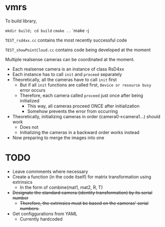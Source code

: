 # vmrs

To build library,

`mkdir build; cd build`
`cmake ..`
`make -j

`TEST_rsd4xx.cc` contains the most recently successful code

`TEST_showPointCloud.cc` contains code being developed at the moment

Multiple realsense cameras can be coordinated at the moment.

* Each realsense camera is an instance of class RsD4xx
* Each instance has to call `init` and `proceed` separately
* Theoretically, all the cameras have to call `init` first
  * But if all `init` functions are called first, `Device or resource busy` error occurs
  * Therefore, each camera called `proceed` just once after being initialized
    * This way, all cameras proceed ONCE after initialization
    * Somehow prevents the error from occurring
* Theoretically, initializing cameras in order (camera0->camera1...) should work
  * Does not
  * Initializing the cameras in a backward order works instead
* Now preparing to merge the images into one

# TODO

* Leave commments where necessary
* Create a function (in the code itself) for matrix transformation using extrinsics
  * In the form of combine(mat1, mat2, R, T)
* ~~Designate the standard camera (identity transformation) by its serial number~~
  * ~~Therefore, the extrinsics must be based on the cameras' serial numbers.~~
* Get configgurations from YAML
  * Currently hardcoded